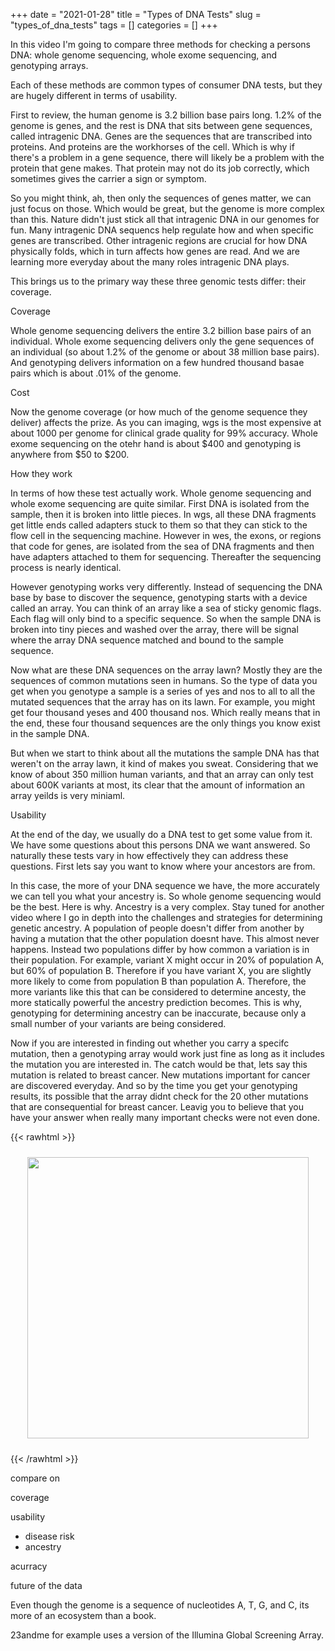+++ 
date = "2021-01-28"
title = "Types of DNA Tests"
slug = "types_of_dna_tests"
tags = []
categories = []
+++

In this video I'm going to compare three methods for checking a persons DNA: whole genome sequencing, whole exome sequencing, and genotyping arrays.

Each of these methods are common types of consumer DNA tests, but they are hugely different in terms of usability.

First to review, the human genome is 3.2 billion base pairs long. 1.2% of the genome is genes, and the rest is DNA that sits between gene sequences, called intragenic DNA. Genes are the sequences that are transcribed into proteins. And proteins are the workhorses of the cell. Which is why if there's a problem in a gene sequence, there will likely be a problem with the protein that gene makes. That protein may not do its job correctly, which sometimes gives the carrier a sign or symptom.

So you might think, ah, then only the sequences of genes matter, we can just focus on those. Which would be great, but the genome is more complex than this. Nature didn't just stick all that intragenic DNA in our genomes for fun. Many intragenic DNA sequencs help regulate how and when specific genes are transcribed. Other intragenic regions are crucial for how DNA physically folds, which in turn affects how genes are read. And we are learning more everyday about the many roles intragenic DNA plays.

This brings us to the primary way these three genomic tests differ: their coverage.

Coverage

Whole genome sequencing delivers the entire 3.2 billion base pairs of an individual. Whole exome sequencing delivers only the gene sequences of an individual (so about 1.2% of the genome or about 38 million base pairs). And genotyping delivers information on a few hundred thousand basae pairs which is about .01% of the genome.

Cost

Now the genome coverage (or how much of the genome sequence they deliver) affects the prize. As you can imaging, wgs is the most expensive at about 1000 per genome for clinical grade quality for 99% accuracy. Whole exome sequencing on the otehr hand is about $400 and genotyping is anywhere from $50 to $200.

How they work

In terms of how these test actually work. Whole genome sequencing and whole exome sequencing are quite similar. First DNA is isolated from the sample, then it is broken into little pieces. In wgs, all these DNA fragments get little ends called adapters stuck to them so that they can stick to the flow cell in the sequencing machine. However in wes, the exons, or regions that code for genes, are isolated from the sea of DNA fragments and then have adapters attached to them for sequencing. Thereafter the sequencing process is nearly identical.

However genotyping works very differently. Instead of sequencing the DNA base by base to discover the sequence, genotyping starts with a device called an array. You can think of an array like a sea of sticky genomic flags. Each flag will only bind to a specific sequence. So when the sample DNA is broken into tiny pieces and washed over the array, there will be signal where the array DNA sequence matched and bound to the sample sequence.

Now what are these DNA sequences on the array lawn? Mostly they are the sequences of common mutations seen in humans. So the type of data you get when you genotype a sample is a series of yes and nos to all to all the mutated sequences that the array has on its lawn. For example, you might get four thousand yeses and 400 thousand nos. Which really means that in the end, these four thousand sequences are the only things you know exist in the sample DNA.

But when we start to think about all the mutations the sample DNA has that weren't on the array lawn, it kind of makes you sweat. Considering that we know of about 350 million human variants, and that an array can only test about 600K variants at most, its clear that the amount of information an array yeilds is very miniaml.

Usability

At the end of the day, we usually do a DNA test to get some value from it. We have some questions about this persons DNA we want answered. So naturally these tests vary in how effectively they can address these questions. First lets say you want to know where your ancestors are from.

In this case, the more of your DNA sequence we have, the more accurately we can tell you what your ancestry is. So whole genome sequencing would be the best. Here is why. Ancestry is a very complex. Stay tuned for another video where I go in depth into the challenges and strategies for determining genetic ancestry. A population of people doesn't differ from another by having a mutation that the other population doesnt have. This almost never happens. Instead two populations differ by how common a variation is in their population. For example, variant X might occur in 20% of population A, but 60% of population B. Therefore if you have variant X, you are slightly more likely to come from population B than population A. Therefore, the more variants like this that can be considered to determine ancesty, the more statically powerful the ancestry prediction becomes. This is why, genotyping for determining ancestry can be inaccurate, because only a small number of your variants are being considered.

Now if you are interested in finding out whether you carry a specifc mutation, then a genotyping array would work just fine as long as it includes the mutation you are interested in. The catch would be that, lets say this mutation is related to breast cancer. New mutations important for cancer are discovered everyday. And so by the time you get your genotyping results, its possible that the array didnt check for the 20 other mutations that are consequential for breast cancer. Leavig you to believe that you have your answer when really many important checks were not even done.

{{< rawhtml >}}

<p style="text-align:center;">
    <img src="/images/dance.jpeg" style="height:450px; padding: 10px;">
</p>
{{< /rawhtml >}}

compare on

coverage

usability

- disease risk
- ancestry

acurracy

future of the data

Even though the genome is a sequence of nucleotides A, T, G, and C, its more of an ecosystem than a book.

23andme for example uses a version of the Illumina Global Screening Array.
